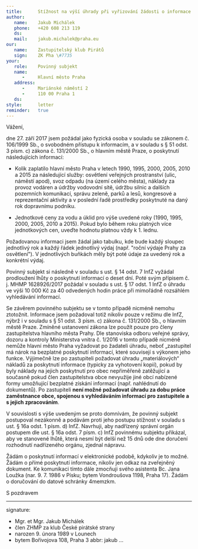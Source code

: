 ```yaml
---
title:      Stížnost na výší úhrady při vyřizování žádosti o informace
author:
   name:    Jakub Michálek
   phone:   +420 608 213 119
   ds:      
   mail:    jakub.michalek@praha.eu
our:
   name:    Zastupitelský klub Pirátů
   sign:    ZK Pha \#7735
your:
   role:    Povinný subjekt
   name:    
      -     Hlavní město Praha
   address:
      -     Mariánské náměstí 2
      -     110 00 Praha 1
   ds:      
style:      letter
reminder:   true
---
```


Vážení,

dne 27. září 2017 jsem požádal jako fyzická osoba v souladu se zákonem č. 106/1999 Sb., o svobodném přístupu k informacím, a v souladu s § 51 odst. 3 písm. c) zákona č. 131/2000 Sb., o hlavním městě Praze, o poskytnutí následujících informací: 

* Kolik zaplatilo hlavní město Praha v letech 1990, 1995, 2000, 2005, 2010 a 2015 za následující služby: osvětlení veřejných prostranství (ulic, náměstí apod), svoz odpadu (na území celého města), náklady za provoz vodáren a údržby vodovodní sítě, údržbu silnic a dalších pozemních komunikací, správu zeleně, parků a lesů, kongresové a reprezentační aktivity a v poslední řadě prostředky poskytnuté na daný rok dopravnímu podniku. 

* Jednotkové ceny za vodu a úklid pro výše uvedené roky (1990, 1995, 2000, 2005, 2010 a 2015). Pokud bylo během roku platných více jednotkových cen, uveďte hodnotu platnou vždy k 1. lednu. 

Požadovanou informaci jsem žádal jako tabulku, kde bude každý sloupec jednotlivý rok a každý řádek jednotlivý výdaj (např. "roční výdaje Prahy za osvětlení"). V jednotlivých buňkách měly být poté údaje za uvedený rok a konkrétní výdaj. 

Povinný subjekt si následně v souladu s ust. § 14 odst. 7 InfZ vyžádal prodloužení lhůty o poskytnutí informací o deset dní. Poté svým přípisem č. j. MHMP 1628926/2017 požádal v souladu s ust. § 17 odst. 1 InfZ o úhradu ve výši 10 000 Kč za 40 odvedených hodin práce při mimořádně rozsáhlém vyhledávání informací. 

Se závěrem povinného subjektu se v tomto případě nicméně nemohu ztotožnit. Informace jsem požadoval totiž nikoliv pouze v režimu dle InfZ, nýbrž i v souladu s § 51 odst. 3 písm. c) zákona č. 131/2000 Sb., o hlavním městě Praze. Zmíněné ustanovení zákona lze použít pouze pro členy zastupitelstva hlavního města Prahy. Dle stanoviska odboru veřejné správy, dozoru a kontroly Ministerstva vnitra č. 1/2016 v tomto případě nicméně nemůže hlavní město Praha vyžadovat po žadateli úhradu, neboť „zastupitel má nárok na bezplatné poskytnutí informací, které souvisejí s výkonem jeho funkce. Výjimečně lze po zastupiteli požadovat úhradu „materiálových“ nákladů za poskytnutí informace (typicky za vyhotovení kopií), pokud by byly náklady na jejich poskytnutí pro obec nepřiměřeně zatěžující a současně pokud člen zastupitelstva obce nevyužije jiné obcí nabízené formy umožňující bezplatné získání informací (např. nahlédnutí do dokumentů). Po zastupiteli **není možné požadovat úhradu za dobu práce zaměstnance obce, spojenou s vyhledáváním informací pro zastupitele a s jejich zpracováním**.

V souvislosti s výše uvedeným se proto domnívám, že povinný subjekt postupoval nezákonně a podávám proti jeho postupu stížnost v souladu s ust. § 16a odst. 1 písm. d) InfZ. Navrhuji, aby nadřízený správní orgán postupem dle ust. § 16a odst. 7 písm. c) InfZ povinnému subjektu přikázal, aby ve stanovené lhůtě, která nesmí být delší než 15 dnů ode dne doručení rozhodnutí nadřízeného orgánu, zjednal nápravu.

Žádám o poskytnutí informací v elektronické podobě, kdykoliv je to možné. Žádám o přímé poskytnutí informace, nikoliv jen odkaz na zveřejněný dokument. Ke komunikaci tímto dále zmocňuji svého asistenta Bc. Jana Loužka (nar. 9. 7. 1986 v Písku; bytem Vondroušova 1198, Praha 17). Žádám o doručování do datové schránky 4memzkm.

S pozdravem

---
signature: 
  - Mgr. et Mgr. Jakub Michálek
  - člen ZHMP za klub České pirátské strany
  - narozen 9. února 1989 v Lounech
  - bytem Bořivojova 108, Praha 3
abbr:       jakub
...
